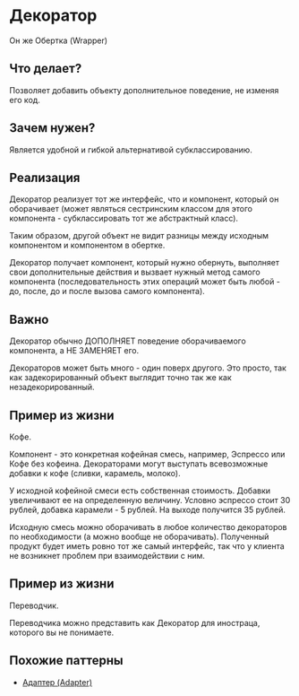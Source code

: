 # Декоратор

Он же Обертка (Wrapper)

## Что делает?

Позволяет добавить объекту дополнительное поведение, не изменяя его код.

## Зачем нужен?

Является удобной и гибкой альтернативой субклассированию.

## Реализация

Декоратор реализует тот же интерфейс, что и компонент, который он оборачивает (может являться сестринским классом для этого компонента - субклассировать тот же абстрактный класс). 

Таким образом, другой объект не видит разницы между исходным компонентом и компонентом в обертке.

Декоратор получает компонент, который нужно обернуть, выполняет свои дополнительные действия и вызвает нужный метод самого компонента (последовательность этих операций может быть любой - до, после, до и после вызова самого компонента).

## Важно

Декоратор обычно ДОПОЛНЯЕТ поведение оборачиваемого компонента, а НЕ ЗАМЕНЯЕТ его.

Декораторов может быть много - один поверх другого. Это просто, так как задекорированный объект выглядит точно так же как незадекорированный.

## Пример из жизни

Кофе.

Компонент - это конкретная кофейная смесь, например, Эспрессо или Кофе без кофеина.
Декораторами могут выступать всевозможные добавки к кофе (сливки, карамель, молоко).

У исходной кофейной смеси есть собственная стоимость. Добавки увеличивают ее на определенную величину. Условно эспрессо стоит 30 рублей, добавка карамели - 5 рублей. На выходе получится 35 рублей.

Исходную смесь можно оборачивать в любое количество декораторов по необходимости (а можно вообще не оборачивать). Полученный продукт будет иметь ровно тот же самый интерфейс, так что у клиента не возникнет проблем при взаимодействии с ним.

## Пример из жизни

Переводчик.

Переводчика можно представить как Декоратор для иностраца, которого вы не понимаете.

## Похожие паттерны

* [Адаптер (Adapter)](https://github.com/Mohnatus/design-patterns-js/tree/master/adapter)
